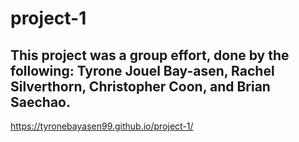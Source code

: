 # project-1

## This project was a group effort, done by the following: Tyrone Jouel Bay-asen, Rachel Silverthorn, Christopher Coon, and Brian Saechao.
https://tyronebayasen99.github.io/project-1/
